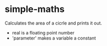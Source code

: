 # simple-maths

Calculates the area of a cicrle and prints it out.

- real is a floating point number
- 'parameter' makes a variable a constant